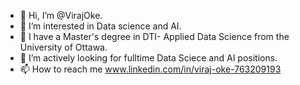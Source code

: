 - 👋 Hi, I’m @VirajOke.
- 👀 I’m interested in Data science and AI.
- 🌱 I have a Master's degree in DTI- Applied Data Science from the University of Ottawa.
- 💞️ I’m actively looking for fulltime Data Sciece and AI positions.
- 📫 How to reach me www.linkedin.com/in/viraj-oke-763209193

<!---
VirajOke/VirajOke is a ✨ special ✨ repository because its `README.md` (this file) appears on your GitHub profile.
You can click the Preview link to take a look at your changes.
--->
